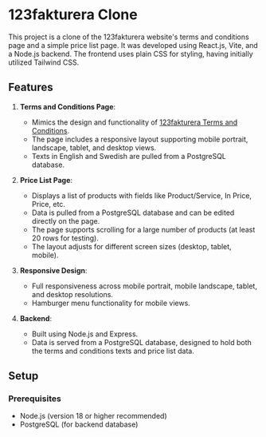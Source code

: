 # 123fakturera Clone

This project is a clone of the 123fakturera website's terms and conditions page and a simple price list page. It was developed using React.js, Vite, and a Node.js backend. The frontend uses plain CSS for styling, having initially utilized Tailwind CSS.

## Features

1. **Terms and Conditions Page**:
   - Mimics the design and functionality of [123fakturera Terms and Conditions](https://online.123fakturera.se/terms/).
   - The page includes a responsive layout supporting mobile portrait, landscape, tablet, and desktop views.
   - Texts in English and Swedish are pulled from a PostgreSQL database.

2. **Price List Page**:
   - Displays a list of products with fields like Product/Service, In Price, Price, etc.
   - Data is pulled from a PostgreSQL database and can be edited directly on the page.
   - The page supports scrolling for a large number of products (at least 20 rows for testing).
   - The layout adjusts for different screen sizes (desktop, tablet, mobile).

3. **Responsive Design**:
   - Full responsiveness across mobile portrait, mobile landscape, tablet, and desktop resolutions.
   - Hamburger menu functionality for mobile views.

4. **Backend**:
   - Built using Node.js and Express.
   - Data is served from a PostgreSQL database, designed to hold both the terms and conditions texts and price list data.

## Setup

### Prerequisites

- Node.js (version 18 or higher recommended)
- PostgreSQL (for backend database)

